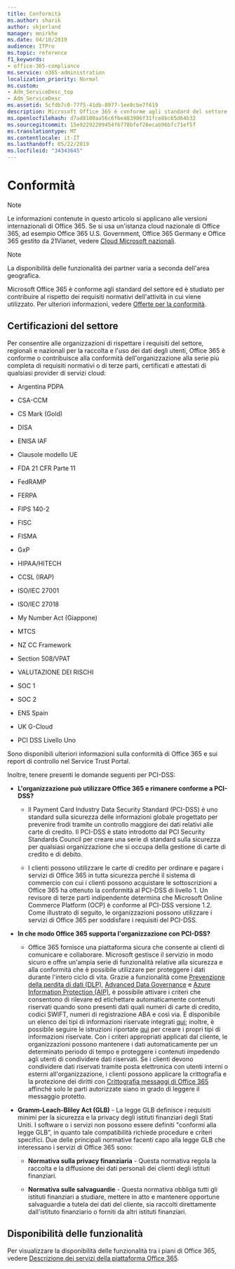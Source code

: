 ```yaml
---
title: Conformità
ms.author: sharik
author: skjerland
manager: mnirkhe
ms.date: 04/10/2019
audience: ITPro
ms.topic: reference
f1_keywords:
- office-365-compliance
ms.service: o365-administration
localization_priority: Normal
ms.custom:
- Adm_ServiceDesc_top
- Adm_ServiceDesc
ms.assetid: 5cfdb7c0-77f5-41db-8977-1ee8cbe7f619
description: Microsoft Office 365 è conforme agli standard del settore ed è studiato per contribuire al rispetto dei requisiti normativi dell'attività in cui viene utilizzato. Per ulteriori informazioni, vedere Offerte per la conformità.
ms.openlocfilehash: d7ad8180aa56c6fbe483986f31fce8bc65d64b32
ms.sourcegitcommit: 15e92292209454f6778bfef26ecab96bfc71ef5f
ms.translationtype: MT
ms.contentlocale: it-IT
ms.lasthandoff: 05/22/2019
ms.locfileid: "34343645"
---
```

# <a name="compliance"></a>Conformità

> [!NOTE]
> Le informazioni contenute in questo articolo si applicano alle versioni internazionali di Office 365. Se si usa un'istanza cloud nazionale di Office 365, ad esempio Office 365 U.S. Government, Office 365 Germany e Office 365 gestito da 21Vianet, vedere [Cloud Microsoft nazionali](https://go.microsoft.com/fwlink/?linkid=841582). 
  
> [!NOTE]
> La disponibilità delle funzionalità dei partner varia a seconda dell'area geografica. 
  
Microsoft Office 365 è conforme agli standard del settore ed è studiato per contribuire al rispetto dei requisiti normativi dell'attività in cui viene utilizzato. Per ulteriori informazioni, vedere [Offerte per la conformità](https://go.microsoft.com/fwlink/?linkid=864391).
  
## <a name="industry-certifications"></a>Certificazioni del settore

Per consentire alle organizzazioni di rispettare i requisiti del settore, regionali e nazionali per la raccolta e l'uso dei dati degli utenti, Office 365 è conforme o contribuisce alla conformità dell'organizzazione alla serie più completa di requisiti normativi o di terze parti, certificati e attestati di qualsiasi provider di servizi cloud:
  
- Argentina PDPA
    
- CSA-CCM
    
- CS Mark (Gold)
    
- DISA
    
- ENISA IAF
    
- Clausole modello UE
    
- FDA 21 CFR Parte 11
    
- FedRAMP
    
- FERPA
    
- FIPS 140-2
    
- FISC
    
- FISMA
    
- GxP
    
- HIPAA/HITECH
    
- CCSL (IRAP)
    
- ISO/IEC 27001
    
- ISO/IEC 27018
    
- My Number Act (Giappone)
    
- MTCS
    
- NZ CC Framework
    
- Section 508/VPAT
    
- VALUTAZIONE DEI RISCHI
    
- SOC 1
    
- SOC 2
    
- ENS Spain
    
- UK G-Cloud
    
- PCI DSS Livello Uno
    
Sono disponibili ulteriori informazioni sulla conformità di Office 365 e sui report di controllo nel Service Trust Portal.
  
Inoltre, tenere presenti le domande seguenti per PCI-DSS:
  
- **L'organizzazione può utilizzare Office 365 e rimanere conforme a PCI-DSS?**
    
  - Il Payment Card Industry Data Security Standard (PCI-DSS) è uno standard sulla sicurezza delle informazioni globale progettato per prevenire frodi tramite un controllo maggiore dei dati relativi alle carte di credito. Il PCI-DSS è stato introdotto dal PCI Security Standards Council per creare una serie di standard sulla sicurezza per qualsiasi organizzazione che si occupa della gestione di carte di credito e di debito.
    
  - I clienti possono utilizzare le carte di credito per ordinare e pagare i servizi di Office 365 in tutta sicurezza perché il sistema di commercio con cui i clienti possono acquistare le sottoscrizioni a Office 365 ha ottenuto la conformità al PCI-DSS di livello 1. Un revisore di terze parti indipendente determina che Microsoft Online Commerce Platform (OCP) è conforme al PCI-DSS versione 1.2. Come illustrato di seguito, le organizzazioni possono utilizzare i servizi di Office 365 per soddisfare i requisiti del PCI-DSS.
    
- **In che modo Office 365 supporta l'organizzazione con PCI-DSS?**
    
  - Office 365 fornisce una piattaforma sicura che consente ai clienti di comunicare e collaborare. Microsoft gestisce il servizio in modo sicuro e offre un'ampia serie di funzionalità relative alla sicurezza e alla conformità che è possibile utilizzare per proteggere i dati durante l'intero ciclo di vita. Grazie a funzionalità come [Prevenzione della perdita di dati (DLP)](https://go.microsoft.com/fwlink/?linkid=868520), [Advanced Data Governance](https://go.microsoft.com/fwlink/?linkid=863925) e [Azure Information Protection (AIP)](https://go.microsoft.com/fwlink/?linkid=868521), è possibile attivare i criteri che consentono di rilevare ed etichettare automaticamente contenuti riservati quando sono presenti dati quali numeri di carte di credito, codici SWIFT, numeri di registrazione ABA e così via. È disponibile un elenco dei tipi di informazioni riservate integrati [qui](https://go.microsoft.com/fwlink/?linkid=868522); inoltre, è possibile seguire le istruzioni riportate [qui](https://go.microsoft.com/fwlink/?linkid=868523) per creare i propri tipi di informazioni riservate. Con i criteri appropriati applicati dal cliente, le organizzazioni possono mantenere i dati automaticamente per un determinato periodo di tempo e proteggere i contenuti impedendo agli utenti di condividere dati riservati. Se i clienti devono condividere dati riservati tramite posta elettronica con utenti interni o esterni all'organizzazione, i clienti possono applicare la crittografia e la protezione dei diritti con [Crittografia messaggi di Office 365](https://go.microsoft.com/fwlink/?linkid=858986) affinché solo le parti autorizzate siano in grado di leggere il messaggio protetto. 
    
- **Gramm-Leach-Bliley Act (GLB)** - La legge GLB definisce i requisiti minimi per la sicurezza e la privacy degli istituti finanziari degli Stati Uniti. I software o i servizi non possono essere definiti "conformi alla legge GLB", in quanto tale compatibilità richiede procedure e criteri specifici. Due delle principali normative facenti capo alla legge GLB che interessano i servizi di Office 365 sono: 
    
  - **Normativa sulla privacy finanziaria** - Questa normativa regola la raccolta e la diffusione dei dati personali dei clienti degli istituti finanziari. 
    
  - **Normativa sulle salvaguardie** - Questa normativa obbliga tutti gli istituti finanziari a studiare, mettere in atto e mantenere opportune salvaguardie a tutela dei dati del cliente, sia raccolti direttamente dall'istituto finanziario o forniti da altri istituti finanziari. 
    
## <a name="feature-availability"></a>Disponibilità delle funzionalità

Per visualizzare la disponibilità delle funzionalità tra i piani di Office 365, vedere [Descrizione dei servizi della piattaforma Office 365](https://technet.microsoft.com/en-us/library/office-365-platform-service-description.aspx).
  

